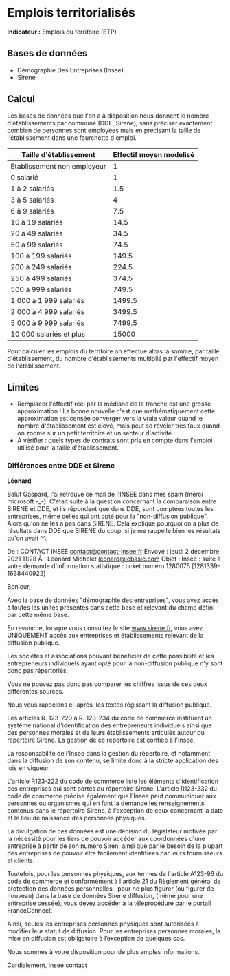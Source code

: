 # Emplois territorialisés

**Indicateur :** Emplois du territoire (ETP)

## Bases de données
- Démographie Des Entreprises (Insee)
- Sirene

## Calcul
Les bases de données que l'on a à disposition nous donnent le nombre d'établissements par commune (DDE, Sirene), sans préciser exactement combien de personnes sont employées mais en précisant la taille de l'établissement dans une fourchette d'emploi.


|Taille d'établissement| Effectif moyen modélisé|
|-----|-----|
|Etablissement non employeur|1|
|0 salarié|1|
|1 à 2 salariés|1.5|
|3 à 5 salariés|4|
|6 à 9 salariés|7.5|
|10 à 19 salariés|14.5|
|20 à 49 salariés|34.5|
|50 à 99 salariés|74.5|
|100 à 199 salariés|149.5|
|200 à 249 salariés|224.5|
|250 à 499 salariés|374.5|
|500 à 999 salariés|749.5|
|1 000 à 1 999 salariés|1499.5|
|2 000 à 4 999 salariés|3499.5|
|5 000 à 9 999 salariés|7499.5|
|10 000 salariés et plus|15000|

Pour calculer les emplois du territoire on effectue alors la somme, par taille d'établissement, du nombre d'établissements multiplié par l'effectif moyen de l'établissement.


## Limites
- Remplacer l'effectif réel par la médiane de la tranche est une grosse approximation ! La bonne nouvelle c'est que mathématiquement cette approximation est censée converger vers la vraie valeur quand le nombre d'établissement est élevé, mais peut se révéler très faux quand on zoome sur un petit territoire et un secteur d'activité.
- À vérifier : quels types de contrats sont pris en compte dans l'emploi utilisé pour la taille d'établissement.


### Différences entre DDE et Sirene
**Léonard**

Salut Gaspard, j'ai retrouvé ce mail de l'INSEE dans mes spam (merci microsoft -_-).
C'était suite à la question concernant la comparaison entre SIRENE et DDE, et ils répondent que dans DDE, sont comptées toutes les entreprises, même celles qui ont opté pour la "non-diffusion publique". Alors qu'on ne les a pas dans SIRENE. Cela explique pourquoi on a plus de résultats dans DDE que SIRENE du coup, si je me rappelle bien les résultats qu'on avait ^^.

De : CONTACT INSEE <contact@contact-insee.fr>
Envoyé : jeudi 2 décembre 2021 11:28
À : Léonard Michelet <leonard@lebasic.com>
Objet : Insee : suite à votre demande d'information statistique : ticket numéro 1280075 [1281339-1638440922]
 
Bonjour,

Avec la base de données "démographie des entreprises", vous avez accès à toutes les unités présentes dans cette base et relevant du champ défini par cette même base.

En revanche, lorsque vous consultez le site www.sirene.fr,  vous avez UNIQUEMENT accès aux entreprises et établissements relevant de la diffusion publique.

Les sociétés et associations pouvant bénéficier de cette possibilité et les entrepreneurs individuels ayant opté pour la non-diffusion publique n'y sont donc pas répertoriés.

Vous ne pouvez pas donc pas comparer les chiffres issus de ces deux différentes sources.


 

Nous vous rappelons ci-après, les textes régissant la diffusion publique.

Les articles R. 123-220 à R. 123-234 du code de commerce instituent un système national d'identification des entrepreneurs individuels ainsi que des personnes morales et de leurs établissements articulés autour du répertoire Sirene. La gestion de ce répertoire est confiée à l'Insee.

La responsabilité de l'Insee dans la gestion du répertoire, et notamment dans la diffusion de son contenu, se limite donc à la stricte application des lois en vigueur.

L'article R123-222 du code de commerce liste les éléments d'identification des entreprises qui sont portés au répertoire Sirene. L'article R123-232 du code de commerce précise également que l'Insee peut communiquer aux personnes ou organismes qui en font la demande les renseignements contenus dans le répertoire Sirene, à l'exception de ceux concernant la date et le lieu de naissance des personnes physiques.

La divulgation de ces données est une décision du législateur motivée par la nécessité pour les tiers de pouvoir accéder aux coordonnées d'une entreprise à partir de son numéro Siren, ainsi que par le besoin de la plupart des entreprises de pouvoir être facilement identifiées par leurs fournisseurs et clients.

Toutefois, pour les personnes physiques, aux termes de l'article A123-96 du code de commerce et conformément à l'article 21 du Règlement général de protection des données personnelles , pour ne plus figurer (ou figurer de nouveau) dans la base de données Sirene diffusion, (même pour une entreprise cessée), vous devez accéder à la téléprocédure par le portail FranceConnect.

Ainsi, seules les entreprises personnes physiques sont autorisées à modifier leur statut de diffusion. Pour les entreprises  personnes morales, la mise en diffusion est obligatoire à l’exception de quelques cas.



Nous sommes à votre disposition pour de plus amples informations.

Cordialement,
Insee contact